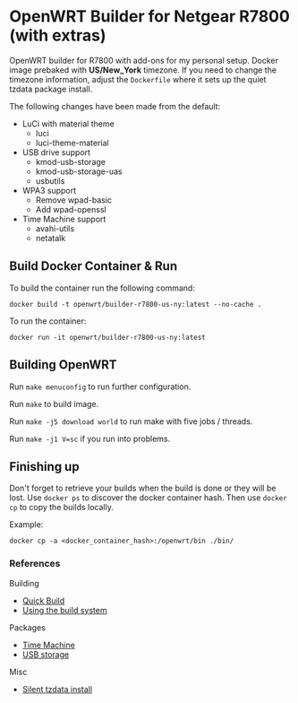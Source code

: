 # OpenWRT Builder for Netgear R7800 (with extras)

OpenWRT builder for R7800 with add-ons for my personal setup. Docker image prebaked with **US/New_York** timezone. If you need to change the timezone information, adjust the `Dockerfile` where it sets up the quiet tzdata package install.

The following changes have been made from the default:

* LuCi with material theme
  * luci
  * luci-theme-material
* USB drive support
  * kmod-usb-storage
  * kmod-usb-storage-uas
  * usbutils
* WPA3 support
  * Remove wpad-basic
  * Add wpad-openssl
* Time Machine support
  * avahi-utils
  * netatalk

## Build Docker Container & Run

To build the container run the following command:

```docker build -t openwrt/builder-r7800-us-ny:latest --no-cache .```

To run the container:

```docker run -it openwrt/builder-r7800-us-ny:latest```

## Building OpenWRT

Run `make menuconfig` to run further configuration.

Run `make` to build image.

Run `make -j5 download world` to run make with five jobs / threads.

Run `make -j1 V=sc` if you run into problems.

## Finishing up

Don't forget to retrieve your builds when the build is done or they will be lost. Use `docker ps` to discover the docker container hash. Then use `docker cp` to copy the builds locally.

Example:

```docker cp -a <docker_container_hash>:/openwrt/bin ./bin/```

### References

Building

* [Quick Build](https://openwrt.org/docs/guide-developer/quickstart-build-images)
* [Using the build system](https://openwrt.org/docs/guide-developer/build-system/use-buildsystem)

Packages

* [Time Machine](https://openwrt.org/docs/guide-user/services/nas/netatalk_configuration)
* [USB storage](https://openwrt.org/docs/guide-user/storage/usb-drives)

Misc

* [Silent tzdata install](https://stackoverflow.com/questions/8671308/non-interactive-method-for-dpkg-reconfigure-tzdata)
